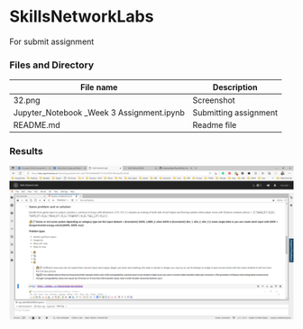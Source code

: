 # SkillsNetworkLabs
For submit assignment

### Files and Directory ###
| File name | Description |
| --- | --- |
| 32.png | Screenshot |
| Jupyter_Notebook _Week 3 Assignment.ipynb | Submitting assignment |
| README.md | Readme file |

### Results ###
![Screenshot](https://github.com/jkaewprateep/SkillsNetworkLabs/blob/main/32.png "Screenshot")
